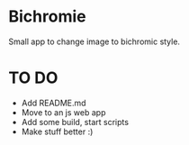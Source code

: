 # Bichromie
Small app to change image to bichromic style.

# TO DO
* Add README.md
* Move to an js web app
* Add some build, start scripts
* Make stuff better :)

